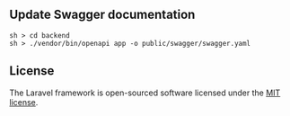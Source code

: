 ## Update Swagger documentation

```
sh > cd backend
sh > ./vendor/bin/openapi app -o public/swagger/swagger.yaml
```
## License
The Laravel framework is open-sourced software licensed under the [MIT license](https://opensource.org/licenses/MIT).

